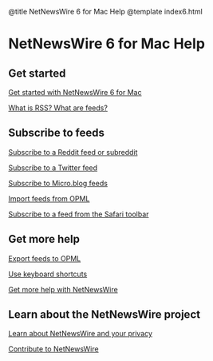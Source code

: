 @title NetNewsWire 6 for Mac Help
@template index6.html

# NetNewsWire 6 for Mac Help


Get started
-----------

[Get started with NetNewsWire 6 for Mac](getting-started)

[What is RSS? What are feeds?](what-is-rss)


Subscribe to feeds
------------------

[Subscribe to a Reddit feed or subreddit](reddit-feeds)

[Subscribe to a Twitter feed](twitter-feeds)

[Subscribe to Micro.blog feeds](micro-blog-feeds)

[Import feeds from OPML](import-opml)

[Subscribe to a feed from the Safari toolbar](safari-extension)


Get more help
-------------

[Export feeds to OPML](export-opml)

[Use keyboard shortcuts](keyboard-shortcuts)

[Get more help with NetNewsWire](get-more-help)


Learn about the NetNewsWire project
-----------------------------------

[Learn about NetNewsWire and your privacy](privacy)

[Contribute to NetNewsWire](contributing)
